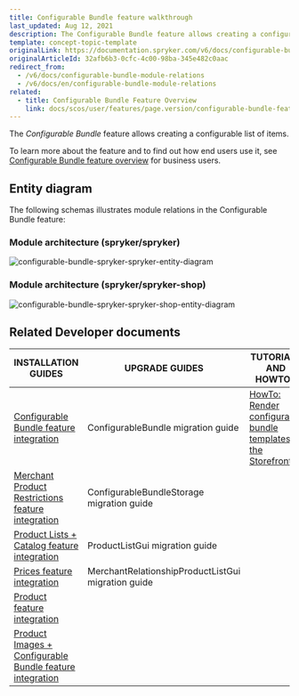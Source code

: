 ```yaml
---
title: Configurable Bundle feature walkthrough
last_updated: Aug 12, 2021
description: The Configurable Bundle feature allows creating a configurable list of items.
template: concept-topic-template
originalLink: https://documentation.spryker.com/v6/docs/configurable-bundle-module-relations
originalArticleId: 32afb6b3-0cfc-4c00-98ba-345e482c0aac
redirect_from:
  - /v6/docs/configurable-bundle-module-relations
  - /v6/docs/en/configurable-bundle-module-relations
related:
  - title: Configurable Bundle Feature Overview
    link: docs/scos/user/features/page.version/configurable-bundle-feature-overview.html
---
```


The _Configurable Bundle_ feature allows creating a configurable list of items.


To learn more about the feature and to find out how end users use it, see [Configurable Bundle feature overview](/docs/scos/user/features/{{page.version}}/configurable-bundle-feature-overview.html) for business users.


## Entity diagram

The following schemas illustrates module relations in the Configurable Bundle feature:

### Module architecture (spryker/spryker)

<div class="width-100">

![configurable-bundle-spryker-spryker-entity-diagram](https://confluence-connect.gliffy.net/embed/image/12083b7a-4a09-4bc2-922c-e55d8382f542.png?utm_medium=live&utm_source=custom)

</div>

### Module architecture (spryker/spryker-shop)

<div class="width-100">

![configurable-bundle-spryker-spryker-shop-entity-diagram](https://confluence-connect.gliffy.net/embed/image/681b72ec-5381-4e69-893d-52f90ce0b250.png?utm_medium=live&utm_source=custom)

</div>

## Related Developer documents

| INSTALLATION GUIDES | UPGRADE GUIDES| TUTORIALS AND HOWTOS |
|---------|---------|---------|
| [Configurable Bundle feature integration](/docs/scos/dev/feature-integration-guides/{{page.version}}/configurable-bundle-feature-integration.html) | ConfigurableBundle migration guide | [HowTo: Render configurable bundle templates in the Storefront](/docs/scos/dev/tutorials-and-howtos/howtos/feature-howtos/howto-render-configurable-bundle-templates-in-the-storefront.html)  |
| [Merchant Product Restrictions feature integration](/docs/scos/dev/feature-integration-guides/{{page.version}}/merchant-product-restrictions-feature-integration.html) | ConfigurableBundleStorage migration guide |   |
| [Product Lists + Catalog feature integration](/docs/scos/dev/feature-integration-guides/{{page.version}}/product-lists-catalog-feature-integration.html)  | ProductListGui migration guide |  |
| [Prices feature integration](/docs/scos/dev/feature-integration-guides/{{page.version}}/prices-feature-integration.html)  | MerchantRelationshipProductListGui migration guide  |   |
| [Product feature integration](/docs/scos/dev/feature-integration-guides/{{page.version}}/product-feature-integration.html) |   |   |
| [Product Images + Configurable Bundle feature integration](/docs/scos/dev/feature-integration-guides/{{page.version}}/product-images-configurable-bundle-feature-integration.html)  |   |   |

